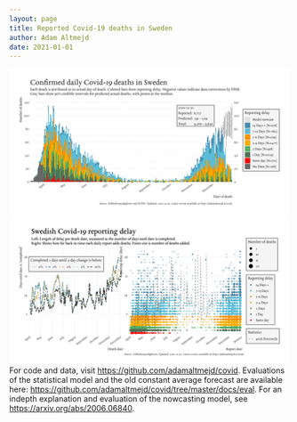 ```yaml
---
layout: page
title: Reported Covid-19 deaths in Sweden
author: Adam Altmejd
date: 2021-01-01
---
```


![Graph of Swedish Covid-19 deaths with reporting delay.](deaths_lag_sweden_2021-01-01.png "Swedish Covid-19 deaths.")
![Graph of Swedish Covid-19 reporting delay in daily deaths.](lag_trend_sweden_2021-01-01.png "Trend in Swedish Covid-19 mortality reporting delay.")
For code and data, visit <https://github.com/adamaltmejd/covid>.
Evaluations of the statistical model and the old constant average forecast are available here: <https://github.com/adamaltmejd/covid/tree/master/docs/eval>.
For an indepth explanation and evaluation of the nowcasting model, see <https://arxiv.org/abs/2006.06840>.

